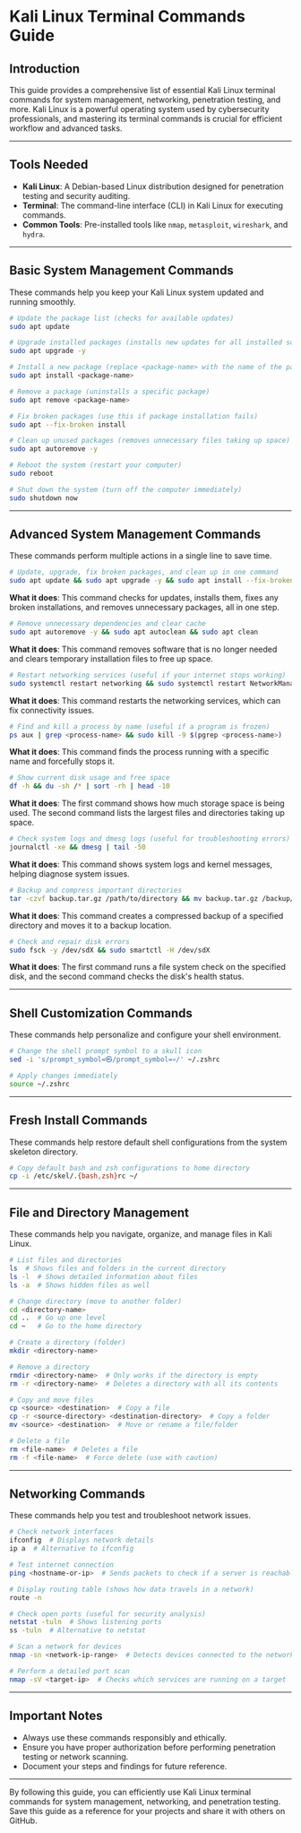 # Kali Linux Terminal Commands Guide

## Introduction
This guide provides a comprehensive list of essential Kali Linux terminal commands for system management, networking, penetration testing, and more. Kali Linux is a powerful operating system used by cybersecurity professionals, and mastering its terminal commands is crucial for efficient workflow and advanced tasks.

---

## Tools Needed
- **Kali Linux**: A Debian-based Linux distribution designed for penetration testing and security auditing.
- **Terminal**: The command-line interface (CLI) in Kali Linux for executing commands.
- **Common Tools**: Pre-installed tools like `nmap`, `metasploit`, `wireshark`, and `hydra`.

---

## Basic System Management Commands
These commands help you keep your Kali Linux system updated and running smoothly.

```bash
# Update the package list (checks for available updates)
sudo apt update

# Upgrade installed packages (installs new updates for all installed software)
sudo apt upgrade -y

# Install a new package (replace <package-name> with the name of the package you want)
sudo apt install <package-name>

# Remove a package (uninstalls a specific package)
sudo apt remove <package-name>

# Fix broken packages (use this if package installation fails)
sudo apt --fix-broken install

# Clean up unused packages (removes unnecessary files taking up space)
sudo apt autoremove -y

# Reboot the system (restart your computer)
sudo reboot

# Shut down the system (turn off the computer immediately)
sudo shutdown now
```

---

## Advanced System Management Commands
These commands perform multiple actions in a single line to save time.

```bash
# Update, upgrade, fix broken packages, and clean up in one command
sudo apt update && sudo apt upgrade -y && sudo apt install --fix-broken -y && sudo apt autoremove -y
```
**What it does**: This command checks for updates, installs them, fixes any broken installations, and removes unnecessary packages, all in one step.

```bash
# Remove unnecessary dependencies and clear cache
sudo apt autoremove -y && sudo apt autoclean && sudo apt clean
```
**What it does**: This command removes software that is no longer needed and clears temporary installation files to free up space.

```bash
# Restart networking services (useful if your internet stops working)
sudo systemctl restart networking && sudo systemctl restart NetworkManager
```
**What it does**: This command restarts the networking services, which can fix connectivity issues.

```bash
# Find and kill a process by name (useful if a program is frozen)
ps aux | grep <process-name> && sudo kill -9 $(pgrep <process-name>)
```
**What it does**: This command finds the process running with a specific name and forcefully stops it.

```bash
# Show current disk usage and free space
df -h && du -sh /* | sort -rh | head -10
```
**What it does**: The first command shows how much storage space is being used. The second command lists the largest files and directories taking up space.

```bash
# Check system logs and dmesg logs (useful for troubleshooting errors)
journalctl -xe && dmesg | tail -50
```
**What it does**: This command shows system logs and kernel messages, helping diagnose system issues.

```bash
# Backup and compress important directories
tar -czvf backup.tar.gz /path/to/directory && mv backup.tar.gz /backup/location/
```
**What it does**: This command creates a compressed backup of a specified directory and moves it to a backup location.

```bash
# Check and repair disk errors
sudo fsck -y /dev/sdX && sudo smartctl -H /dev/sdX
```
**What it does**: The first command runs a file system check on the specified disk, and the second command checks the disk's health status.

---

## Shell Customization Commands
These commands help personalize and configure your shell environment.

```bash
# Change the shell prompt symbol to a skull icon
sed -i 's/prompt_symbol=㉿/prompt_symbol=💀/' ~/.zshrc

# Apply changes immediately
source ~/.zshrc
```

---

## Fresh Install Commands
These commands help restore default shell configurations from the system skeleton directory.

```bash
# Copy default bash and zsh configurations to home directory
cp -i /etc/skel/.{bash,zsh}rc ~/
```

---

## File and Directory Management
These commands help you navigate, organize, and manage files in Kali Linux.

```bash
# List files and directories
ls  # Shows files and folders in the current directory
ls -l  # Shows detailed information about files
ls -a  # Shows hidden files as well

# Change directory (move to another folder)
cd <directory-name>
cd ..  # Go up one level
cd ~   # Go to the home directory

# Create a directory (folder)
mkdir <directory-name>

# Remove a directory
rmdir <directory-name>  # Only works if the directory is empty
rm -r <directory-name>  # Deletes a directory with all its contents

# Copy and move files
cp <source> <destination>  # Copy a file
cp -r <source-directory> <destination-directory>  # Copy a folder
mv <source> <destination>  # Move or rename a file/folder

# Delete a file
rm <file-name>  # Deletes a file
rm -f <file-name>  # Force delete (use with caution)
```

---

## Networking Commands
These commands help you test and troubleshoot network issues.

```bash
# Check network interfaces
ifconfig  # Displays network details
ip a  # Alternative to ifconfig

# Test internet connection
ping <hostname-or-ip>  # Sends packets to check if a server is reachable

# Display routing table (shows how data travels in a network)
route -n

# Check open ports (useful for security analysis)
netstat -tuln  # Shows listening ports
ss -tuln  # Alternative to netstat

# Scan a network for devices
nmap -sn <network-ip-range>  # Detects devices connected to the network

# Perform a detailed port scan
nmap -sV <target-ip>  # Checks which services are running on a target
```

---

## Important Notes
- Always use these commands responsibly and ethically.
- Ensure you have proper authorization before performing penetration testing or network scanning.
- Document your steps and findings for future reference.

---

By following this guide, you can efficiently use Kali Linux terminal commands for system management, networking, and penetration testing. Save this guide as a reference for your projects and share it with others on GitHub.

